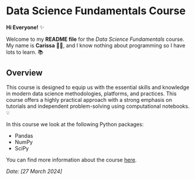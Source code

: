 # Data Science Fundamentals Course

**Hi Everyone!** ✨

Welcome to my **README file** for the *Data Science Fundamentals* course. My name is **Carissa** 👩🏽, and I know nothing about programming so I have lots to learn. 📚

## Overview

This course is designed to equip us with the essential skills and knowledge in modern data science methodologies, platforms, and practices. This course offers a highly practical approach with a strong emphasis on tutorials and independent problem-solving using computational notebooks. 💡

In this course we look at the following Python packages:

* Pandas
* NumPy
* SciPy

You can find more information about the course [here](https://github.com/sigvehaug/DSF-DCBP).

*Date: [27 March 2024]*


